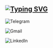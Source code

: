 ## [![Typing SVG](https://readme-typing-svg.demolab.com?font=Fira+Code&weight=500&size=24&pause=1000&color=000BF7&repeat=false&width=435&lines=Hi+there%F0%9F%91%8B+My+name+is+Sanjar)](https://git.io/typing-svg)

![Telegram](https://img.shields.io/badge/Telegram-2CA5E0?style=for-the-badge&logo=telegram&logoColor=white)

![Gmail](https://img.shields.io/badge/Gmail-D14836?style=for-the-badge&logo=gmail&logoColor=white)

![LinkedIn](https://img.shields.io/badge/linkedin-%230077B5.svg?style=for-the-badge&logo=linkedin&logoColor=white)


<!--
**SNJKRG/SNJKRG** is a ✨ _special_ ✨ repository because its `README.md` (this file) appears on your GitHub profile.

Here are some ideas to get you started:

- 🔭 I’m currently working on ...
- 🌱 I’m currently learning ...
- 👯 I’m looking to collaborate on ...
- 🤔 I’m looking for help with ...
- 💬 Ask me about ...
- 📫 How to reach me: ...
- 😄 Pronouns: ...
- ⚡ Fun fact: ...
-->



